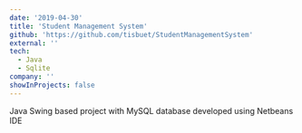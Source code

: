 ```yaml
---
date: '2019-04-30'
title: 'Student Management System'
github: 'https://github.com/tisbuet/StudentManagementSystem'
external: ''
tech:
  - Java
  - Sqlite
company: ''
showInProjects: false
---
```


Java Swing based project with MySQL database developed using Netbeans IDE

